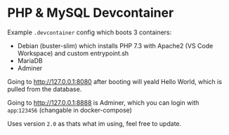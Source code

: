 # PHP & MySQL Devcontainer

Example `.devcontainer` config which boots 3 containers:

  - Debian (buster-slim) which installs PHP 7.3 with Apache2 (VS Code Workspace) and custom entrypoint.sh
  - MariaDB
  - Adminer


Going to http://127.0.0.1:8080 after booting will yeald Hello World, which is pulled from the database.

Going to http://127.0.0.1:8888 is Adminer, which you can login with `app`:`123456` (changable in docker-compose)

Uses version `2.0` as thats what im using, feel free to update. 
